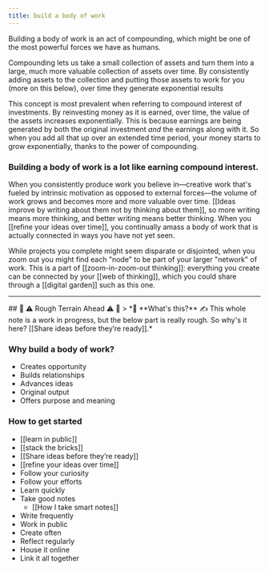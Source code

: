 ```yaml
---
title: build a body of work
---
```

Building a body of work is an act of compounding, which might be one of the most powerful forces we have as humans.

Compounding lets us take a small collection of assets and turn them into a large, much more valuable collection of assets over time. By consistently adding assets to the collection and putting those assets to work for you (more on this below), over time they generate exponential results

This concept is most prevalent when referring to compound interest of investments. By reinvesting money as it is earned, over time, the value of the assets increases exponentially. This is because earnings are being generated by both the original investment *and* the earnings along with it. So when you add all that up over an extended time period, your money starts to grow exponentially, thanks to the power of compounding.

### Building a body of work is a lot like earning compound interest.

When you consistently produce work you believe in—creative work that's fueled by intrinsic motivation as opposed to external forces—the volume of work grows and becomes more and more valuable over time. [[Ideas improve by writing about them not by thinking about them]], so more writing means more thinking, and better writing means better thinking. When you [[refine your ideas over time]], you continually amass a body of work that is actually connected in ways you have not yet seen.

While projects you complete might seem disparate or disjointed, when you zoom out you might find each "node" to be part of your larger "network" of work. This is a part of [[zoom-in-zoom-out thinking]]: everything you create can be connected by your [[web of thinking]], which you could share through a [[digital garden]] such as this one. 
<hr/>
## 🚧 ⚠️ Rough Terrain Ahead ⚠️ 🚧
> *🛑  **What's this?** ✍️  This whole note is a work in progress, but the below part is really rough. So why's it here? [[Share ideas before they’re ready]].*

### Why build a body of work?
- Creates opportunity
- Builds relationships
- Advances ideas
- Original output
- Offers purpose and meaning

### How to get started
- [[learn in public]]
- [[stack the bricks]]
- [[Share ideas before they’re ready]]
- [[refine your ideas over time]]
- Follow your curiosity
- Follow your efforts
- Learn quickly
- Take good notes
	- [[How I take smart notes]]
- Write frequently
- Work in public
- Create often
- Reflect regularly
- House it online
- Link it all together
